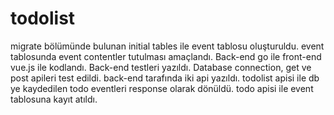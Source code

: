 # todolist
migrate bölümünde bulunan initial tables ile event tablosu oluşturuldu.
event tablosunda event contentler tutulması amaçlandı.
Back-end go ile front-end vue.js ile kodlandı.
Back-end testleri yazıldı.
Database connection, get ve post apileri test edildi.
back-end tarafında iki api yazıldı.
todolist apisi ile db ye kaydedilen todo eventleri response olarak dönüldü.
todo apisi ile event tablosuna kayıt atıldı.

